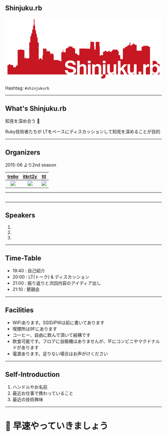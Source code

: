 ## Shinjuku.rb

![](/assets/images/shinjukurb-banner.png)

Hashtag: `#shinjukurb`

---

## What's Shinjuku.rb

知見を深め合う 🙏

Ruby技術者たちが LTをベースにディスカッションして知見を深めることが目的

---

## Organizers

2015-06 より2nd season

[treby](https://twitter.com/treby006) | [itkrt2y](https://twitter.com/itkrt2y) | [ttl](https://twitter.com/threetreeslight)
:---: | :---: | :---:
![](https://avatars1.githubusercontent.com/u/1079365?s=200&v=4) | ![](https://avatars3.githubusercontent.com/u/2343568?s=200&v=4) | ![](https://avatars3.githubusercontent.com/u/1057490?s=200&v=4)

---

## <theme>


---

## Speakers

1.
1.
1.

---

## Time-Table

- 19:40 : 自己紹介
- 20:00 : LT(トーク) & ディスカッション
- 21:00 : 振り返りと次回内容のアイディア出し
- 21:10 : 懇親会

---

## Facilities

- WiFiあります。SSID/PWは前に書いてあります
- 喫煙所は9Fにあります
- コーヒー、自由に飲んで頂いて結構です
- 飲食可能です。フロアに自販機はありませんが、1Fにコンビニやマクドナルドがあります
- 電源あります。足りない場合はお声がけください

---

## Self-Introduction

1. ハンドルやお名前
1. 最近お仕事で携わっていること
1. 最近の技術興味

---

# 📢 早速やっていきましょう

